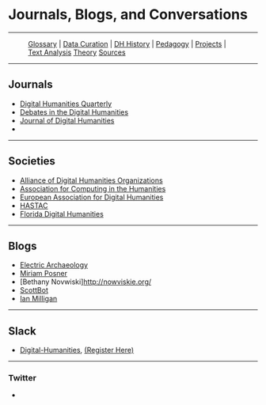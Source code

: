 # Journals, Blogs, and Conversations

---

<figure>
    <p>
        <a href="{{site.baseurl}}/index.html">Glossary</a> |
        <a href="{{site.baseurl}}/pages/data_curation.html">Data Curation</a> |
        <a href="{{site.baseurl}}/pages/dh_history.html">DH History</a> |
        <a href="{{site.baseurl}}/pages/pedagogy.html">Pedagogy</a> |
        <a href="{{site.baseurl}}/pages/projects.html">Projects</a> |
        <a href="{{site.baseurl}}/pages/text_analysis.html">Text Analysis</a>
        <a href="{{site.baseurl}}/pages/theory.html">Theory</a>
        <a href="{{site.baseurl}}/pages/sources.html">Sources</a>
    </p>
</figure>

---

## Journals

* [Digital Humanities Quarterly](http://www.digitalhumanities.org/dhq/)
* [Debates in the Digital Humanities](http://dhdebates.gc.cuny.edu/)
* [Journal of Digital Humanities](http://journalofdigitalhumanities.org/)
*
---

## Societies

* [Alliance of Digital Humanities Organizations](https://adho.org/)
* [Association for Computing in the Humanities](http://ach.org/)
* [European Association for Digital Humanities](https://eadh.org)
* [HASTAC](https://www.hastac.org/)
* [Florida Digital Humanities](https://fldh.org/)

---

## Blogs

* [Electric Archaeology](https://electricarchaeology.ca/)
* [Miriam Posner](http://miriamposner.com/blog/)
* [Bethany Novwiski]http://nowviskie.org/
* [ScottBot](http://scottbot.net/)
* [Ian Milligan](https://ianmilligan.ca/)

---

## Slack

* [Digital-Humanities](digital-humanities.slack.com), [(Register Here)](https://docs.google.com/forms/d/1u9CE8vV7ac8-OK2n8roiURvWoO0dpQuzNBWMOaaRXik/viewform)

---

### Twitter

*

